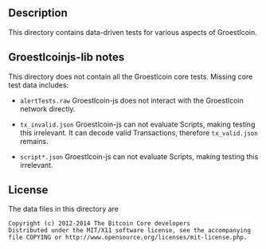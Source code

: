 Description
------------

This directory contains data-driven tests for various aspects of Groestlcoin.


Groestlcoinjs-lib notes
-------------------

This directory does not contain all the Groestlcoin core tests.
Missing core test data includes:

* `alertTests.raw`
	Groestlcoin-js does not interact with the Groestlcoin network directly.

* `tx_invalid.json`
	Groestlcoin-js can not evaluate Scripts, making testing this irrelevant.
	It can decode valid Transactions, therefore `tx_valid.json` remains.

* `script*.json`
	Groestlcoin-js can not evaluate Scripts, making testing this irrelevant.


License
--------

The data files in this directory are

    Copyright (c) 2012-2014 The Bitcoin Core developers
    Distributed under the MIT/X11 software license, see the accompanying
    file COPYING or http://www.opensource.org/licenses/mit-license.php.
